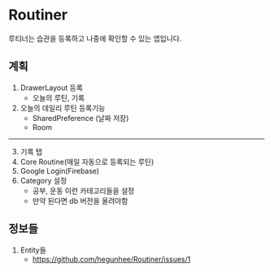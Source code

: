 # Routiner
루티너는 습관을 등록하고 나중에 확인할 수 있는 앱입니다.  
## 계획  
1. DrawerLayout 등록  
    * 오늘의 루틴, 기록  
2. 오늘의 데일리 루틴 등록기능  
    * SharedPreference (날짜 저장)  
    * Room  
-------------------------------------------  
3. 기록 탭  
4. Core Routine(매일 자동으로 등록되는 루틴)  
5. Google Login(Firebase)  
6. Category 설정  
    * 공부, 운동 이런 카테고리들을 설정
    * 만약 된다면 db 버전을 올려야함  

## 정보들  
1. Entity들  
   * https://github.com/hegunhee/Routiner/issues/1
